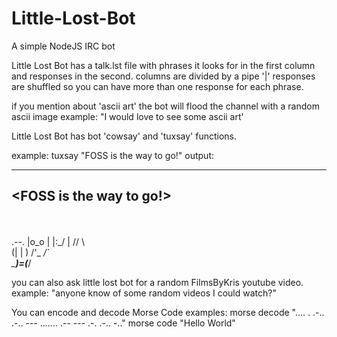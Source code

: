 # Little-Lost-Bot
A simple NodeJS IRC bot

Little Lost Bot has a talk.lst file with phrases it looks for in the first column and responses in the second.
columns are divided by a pipe '|'
responses are shuffled so you can have more than one response for each phrase.

if you mention about 'ascii art' the bot will flood the channel with a random ascii image
example: "I would love to see some ascii art'

Little Lost Bot has bot 'cowsay' and 'tuxsay' functions.

example: tuxsay "FOSS is the way to go!"
output: 
 __________
<FOSS is the way to go!>
 ---------
   \
    \
        .--.
       |o_o |
       |:_/ |
      //   \ \
     (|     | )
    /'\_   _/`\
    \___)=(___/


you can also ask little lost bot for a random FilmsByKris youtube video.
example: "anyone know of some random videos I could watch?"

You can encode and decode Morse Code
examples: 
morse decode ".... . .-.. .-.. --- ....... .-- --- .-. .-.. -.."
morse code "Hello World"
